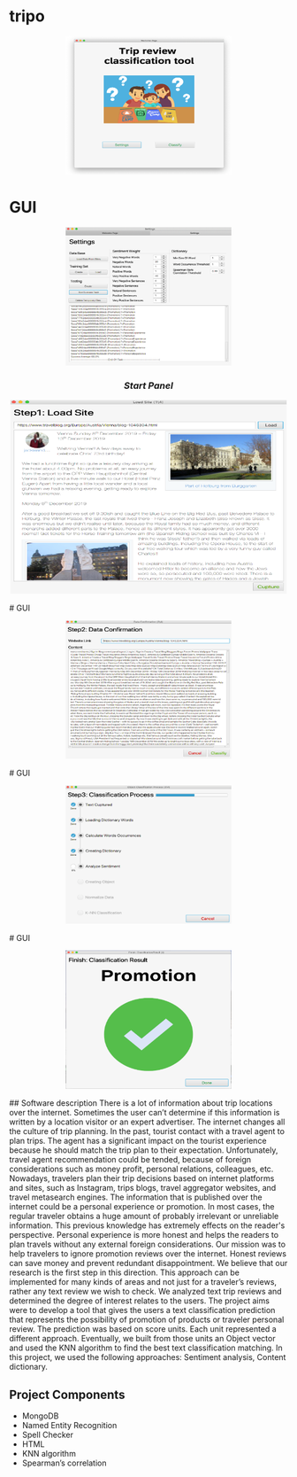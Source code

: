  # tripo
 <p align="center"><img src="https://github.com/nissim490/Tripo/blob/master/images/a.ico" height="250" width="300" /></p>

  # GUI
   <p align="center"><img src="https://github.com/nissim490/Tripo/blob/master/images/b.ico" height="250" width="300" /></p>

 ###  _<p align="center"> Start Panel </p>_
   <p align="center"><img src="https://github.com/nissim490/Tripo/blob/master/images/c.jpg" height="350" width="500" /></p> 
    # GUI
   <p align="center"><img src="https://github.com/nissim490/Tripo/blob/master/images/d.ico" height="250" width="300" /></p>
    # GUI
   <p align="center"><img src="https://github.com/nissim490/Tripo/blob/master/images/e.ico" height="250" width="300" /></p>
    # GUI
   <p align="center"><img src="https://github.com/nissim490/Tripo/blob/master/images/f.ico" height="250" width="300" /></p>
## Software description  
There is a lot of information about trip locations over the internet. Sometimes the user can’t determine if this information is written by a location visitor or an expert advertiser.
The internet changes all the culture of trip planning. In the past, tourist contact with a travel agent to plan trips. The agent has a significant impact on the tourist experience because he should match the trip plan to their expectation. Unfortunately, travel agent recommendation could be tended, because of foreign considerations such as money profit, personal relations, colleagues, etc. 
Nowadays, travelers plan their trip decisions based on internet platforms and sites, such as Instagram, trips blogs, travel aggregator websites, and travel metasearch engines. The information that is published over the internet could be a personal experience or promotion. In most cases, the regular traveler obtains a huge amount of probably irrelevant or unreliable information. This previous knowledge has extremely effects on the reader's perspective. Personal experience is more honest and helps the readers to plan travels without any external foreign considerations.
Our mission was to help travelers to ignore promotion reviews over the internet. Honest reviews can save money and prevent redundant disappointment. We believe that our research is the first step in this direction. This approach can be implemented for many kinds of areas and not just for a traveler’s reviews, rather any text review we wish to check. 
We analyzed text trip reviews and determined the degree of interest relates to the users. The project aims were to develop a tool that gives the users a text classification prediction that represents the possibility of promotion of products or traveler personal review. The prediction was based on score units. Each unit represented a different approach. Eventually, we built from those units an Object vector and used the KNN algorithm to find the best text classification matching. In this project, we used the following approaches: Sentiment analysis, Content dictionary.

## Project Components  
* MongoDB   
* Named Entity Recognition
* Spell Checker
* HTML
* KNN algorithm
* Spearman’s correlation 